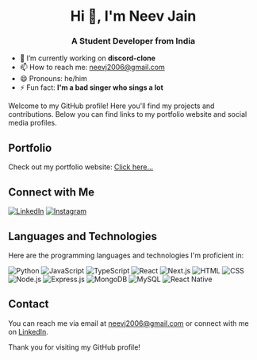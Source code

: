 <h1 align="center">Hi 👋, I'm Neev Jain</h1>
<h3 align="center">A Student Developer from India</h3>

- 🔭 I’m currently working on **discord-clone**
- 📫 How to reach me: neevj2006@gmail.com
- 😄 Pronouns: he/him
- ⚡ Fun fact: **I'm a bad singer who sings a lot**

Welcome to my GitHub profile! Here you'll find my projects and contributions. Below you can find links to my portfolio website and social media profiles.

## Portfolio

Check out my portfolio website: [Click here...](https://neevjain2006.github.io/portfolio/)

## Connect with Me

[![LinkedIn](https://img.shields.io/badge/LinkedIn-0077B5?style=for-the-badge&logo=linkedin&logoColor=white)](https://www.linkedin.com/in/neev-jain-898819210/)
[![Instagram](https://img.shields.io/badge/Instagram-E4405F?style=for-the-badge&logo=instagram&logoColor=white)](https://www.instagram.com/neevj2006/)

## Languages and Technologies

Here are the programming languages and technologies I'm proficient in:

![Python](https://img.shields.io/badge/-Python-3776AB?style=for-the-badge&logo=python&logoColor=white)
![JavaScript](https://img.shields.io/badge/-JavaScript-F7DF1E?style=for-the-badge&logo=javascript&logoColor=black)
![TypeScript](https://img.shields.io/badge/-TypeScript-3178C6?style=for-the-badge&logo=typescript&logoColor=white)
![React](https://img.shields.io/badge/-React-61DAFB?style=for-the-badge&logo=react&logoColor=black)
![Next.js](https://img.shields.io/badge/-Next.js-000000?style=for-the-badge&logo=nextdotjs&logoColor=white)
![HTML](https://img.shields.io/badge/-HTML5-E34F26?style=for-the-badge&logo=html5&logoColor=white)
![CSS](https://img.shields.io/badge/-CSS3-1572B6?style=for-the-badge&logo=css3&logoColor=white)
![Node.js](https://img.shields.io/badge/-Node.js-339933?style=for-the-badge&logo=nodedotjs&logoColor=white)
![Express.js](https://img.shields.io/badge/-Express.js-000000?style=for-the-badge&logo=express&logoColor=white)
![MongoDB](https://img.shields.io/badge/-MongoDB-47A248?style=for-the-badge&logo=mongodb&logoColor=white)
![MySQL](https://img.shields.io/badge/-MySQL-4479A1?style=for-the-badge&logo=mysql&logoColor=white)
![React Native](https://img.shields.io/badge/-React_Native-61DAFB?style=for-the-badge&logo=react&logoColor=black)

## Contact

You can reach me via email at neevj2006@gmail.com or connect with me on [LinkedIn](https://www.linkedin.com/in/neev-jain-898819210/).

Thank you for visiting my GitHub profile!

<!--
**neevjain2006/neevjain2006** is a ✨ _special_ ✨ repository because its `README.md` (this file) appears on your GitHub profile.

Here are some ideas to get you started:

- 🔭 I’m currently working on ...
- 🌱 I’m currently learning ...
- 👯 I’m looking to collaborate on ...
- 🤔 I’m looking for help with ...
- 💬 Ask me about ...
- 📫 How to reach me: ...
- 😄 Pronouns: ...
- ⚡ Fun fact: ...
-->
